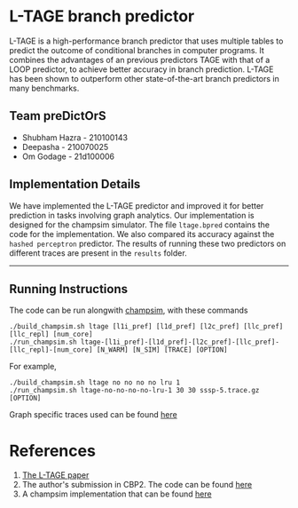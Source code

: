 # L-TAGE branch predictor
L-TAGE is a high-performance branch predictor that uses multiple tables to predict the outcome of conditional branches in computer programs. It combines the advantages of an previous predictors TAGE with that of a LOOP predictor, to achieve better accuracy in branch prediction. L-TAGE has been shown to outperform other state-of-the-art branch predictors in many benchmarks.

## Team preDictOrS
* Shubham Hazra - 210100143
* Deepasha - 210070025
* Om Godage - 21d100006


## Implementation Details

We have implemented the L-TAGE predictor and improved it for better prediction in tasks involving graph analytics. Our implementation is designed for the champsim simulator. The file `ltage.bpred` contains the code for the implementation. We also compared its accuracy against the `hashed perceptron` predictor. The results of running these two predictors on different traces are present in the `results` folder.


---

## Running Instructions
The code can be run alongwith [champsim](https://github.com/ChampSim/ChampSim), with these commands
```
./build_champsim.sh ltage [l1i_pref] [l1d_pref] [l2c_pref] [llc_pref] [llc_repl] [num_core]
./run_champsim.sh ltage-[l1i_pref]-[l1d_pref]-[l2c_pref]-[llc_pref]-[llc_repl]-[num_core] [N_WARM] [N_SIM] [TRACE] [OPTION]
```
For example,
```
./build_champsim.sh ltage no no no no lru 1
./run_champsim.sh ltage-no-no-no-no-lru-1 30 30 sssp-5.trace.gz [OPTION]
```
Graph specific traces used can be found [here](https://utexas.app.box.com/s/2k54kp8zvrqdfaa8cdhfquvcxwh7yn85/folder/132804598561)
# References
1. [The L-TAGE paper](https://www.irisa.fr/caps/people/seznec/L-TAGE.pdf)
2. The author's submission in CBP2. The code can be found [here](https://team.inria.fr/pacap/members/andre-seznec/branch-prediction-research/)
3. A champsim implementation that can be found [here](https://github.com/KanPard005/RISCY_V_TAGE)
